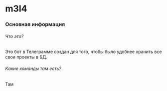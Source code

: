 # m3l4
### Основная информация
###### Что это?
Это бот в Телеграмме создан для того, чтобы было удобнее хранить все свои проекты в БД.
###### Какие команды там есть?
Там
